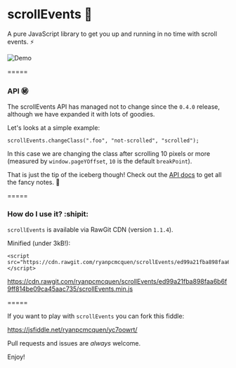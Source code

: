 # scrollEvents :scroll:

A pure JavaScript library to get you up and running in no time with scroll events. :zap:

![Demo](https://ryanpcmcquen.org/scrollEvents/scrollEventsDemo.gif)

=====

### API :secret:

The scrollEvents API has managed not to change since the `0.4.0` release, although we have expanded it with lots of goodies.

Let's looks at a simple example:

    scrollEvents.changeClass(".foo", "not-scrolled", "scrolled");

In this case we are changing the class after scrolling 10 pixels or more (measured by `window.pageYOffset`, `10` is the default `breakPoint`).

That is just the tip of the iceberg though! Check out the [API docs](https://github.com/ryanpcmcquen/scrollEvents/blob/gh-pages/API.md) to get all the fancy notes. :guitar:

=====

### How do I use it? :shipit:

`scrollEvents` is available via RawGit CDN (version `1.1.4`).

Minified (under 3kB!):

    <script src="https://cdn.rawgit.com/ryanpcmcquen/scrollEvents/ed99a21fba898faa6b6f9ff814be09ca45aac735/scrollEvents.min.js"></script>

https://cdn.rawgit.com/ryanpcmcquen/scrollEvents/ed99a21fba898faa6b6f9ff814be09ca45aac735/scrollEvents.min.js

=====

If you want to play with `scrollEvents` you can fork this fiddle:

https://jsfiddle.net/ryanpcmcquen/yc7oowrt/

Pull requests and issues are *always* welcome.

Enjoy!
